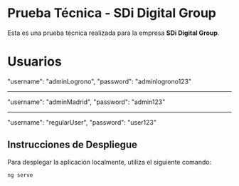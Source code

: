 # Prueba Técnica - SDi Digital Group

Esta es una prueba técnica realizada para la empresa **SDi Digital Group**.

# Usuarios

"username": "adminLogrono",
"password": "adminlogrono123"

-----------------------------

"username": "adminMadrid",
"password": "admin123"

-----------------------------

"username": "regularUser",
"password": "user123"

## Instrucciones de Despliegue

Para desplegar la aplicación localmente, utiliza el siguiente comando:

```bash
ng serve
